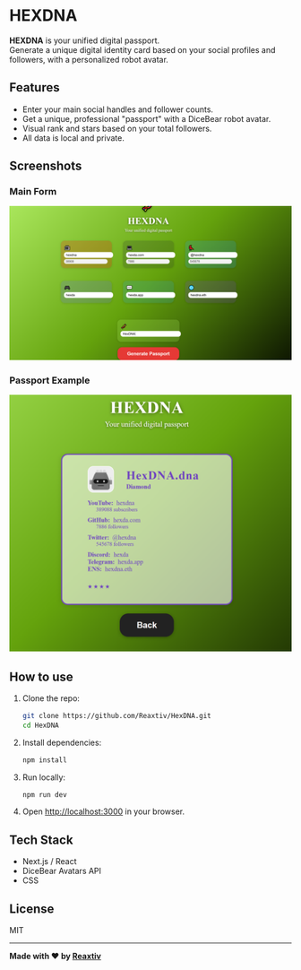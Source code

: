 # HEXDNA

**HEXDNA** is your unified digital passport.  
Generate a unique digital identity card based on your social profiles and followers, with a personalized robot avatar.

## Features

- Enter your main social handles and follower counts.
- Get a unique, professional "passport" with a DiceBear robot avatar.
- Visual rank and stars based on your total followers.
- All data is local and private.

## Screenshots

### Main Form

![Main Form](public/esta.png)

### Passport Example

![Passport Example](public/esta2.png)

## How to use

1. Clone the repo:
   ```sh
   git clone https://github.com/Reaxtiv/HexDNA.git
   cd HexDNA
   ```
2. Install dependencies:
   ```sh
   npm install
   ```
3. Run locally:
   ```sh
   npm run dev
   ```
4. Open [http://localhost:3000](http://localhost:3000) in your browser.

## Tech Stack

- Next.js / React
- DiceBear Avatars API
- CSS

## License

MIT

---

**Made with ❤️ by [Reaxtiv](https://github.com/Reaxtiv)**
